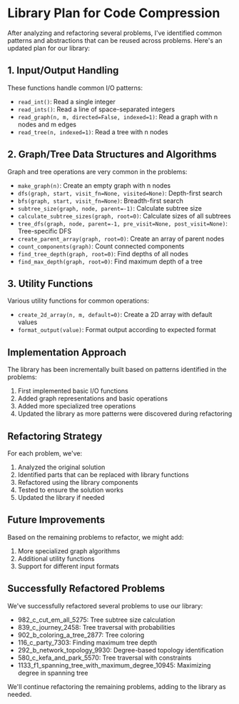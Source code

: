 # Library Plan for Code Compression

After analyzing and refactoring several problems, I've identified common patterns and abstractions that can be reused across problems. Here's an updated plan for our library:

## 1. Input/Output Handling

These functions handle common I/O patterns:
- `read_int()`: Read a single integer
- `read_ints()`: Read a line of space-separated integers
- `read_graph(n, m, directed=False, indexed=1)`: Read a graph with n nodes and m edges
- `read_tree(n, indexed=1)`: Read a tree with n nodes

## 2. Graph/Tree Data Structures and Algorithms

Graph and tree operations are very common in the problems:
- `make_graph(n)`: Create an empty graph with n nodes
- `dfs(graph, start, visit_fn=None, visited=None)`: Depth-first search
- `bfs(graph, start, visit_fn=None)`: Breadth-first search
- `subtree_size(graph, node, parent=-1)`: Calculate subtree size
- `calculate_subtree_sizes(graph, root=0)`: Calculate sizes of all subtrees
- `tree_dfs(graph, node, parent=-1, pre_visit=None, post_visit=None)`: Tree-specific DFS
- `create_parent_array(graph, root=0)`: Create an array of parent nodes
- `count_components(graph)`: Count connected components
- `find_tree_depth(graph, root=0)`: Find depths of all nodes
- `find_max_depth(graph, root=0)`: Find maximum depth of a tree

## 3. Utility Functions

Various utility functions for common operations:
- `create_2d_array(n, m, default=0)`: Create a 2D array with default values
- `format_output(value)`: Format output according to expected format

## Implementation Approach

The library has been incrementally built based on patterns identified in the problems:
1. First implemented basic I/O functions
2. Added graph representations and basic operations
3. Added more specialized tree operations
4. Updated the library as more patterns were discovered during refactoring

## Refactoring Strategy

For each problem, we've:
1. Analyzed the original solution
2. Identified parts that can be replaced with library functions
3. Refactored using the library components
4. Tested to ensure the solution works
5. Updated the library if needed

## Future Improvements

Based on the remaining problems to refactor, we might add:
1. More specialized graph algorithms
2. Additional utility functions
3. Support for different input formats

## Successfully Refactored Problems

We've successfully refactored several problems to use our library:
- 982_c_cut_em_all_5275: Tree subtree size calculation
- 839_c_journey_2458: Tree traversal with probabilities
- 902_b_coloring_a_tree_2877: Tree coloring
- 116_c_party_7303: Finding maximum tree depth
- 292_b_network_topology_9930: Degree-based topology identification
- 580_c_kefa_and_park_5570: Tree traversal with constraints
- 1133_f1_spanning_tree_with_maximum_degree_10945: Maximizing degree in spanning tree

We'll continue refactoring the remaining problems, adding to the library as needed.